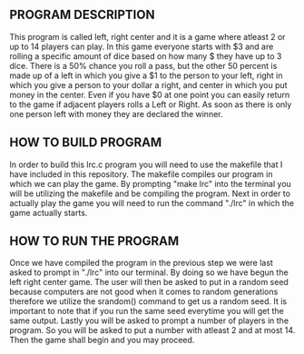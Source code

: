 PROGRAM DESCRIPTION
-------------------
This program is called left, right center and it is a game where
atleast 2 or up to 14 players can play. In this game everyone 
starts with $3 and are rolling a specific amount of dice based
on how many $ they have up to 3 dice. There is a 50% chance 
you roll a pass, but the other 50 percent is made up of a left
in which you give a $1 to the person to your left, right in which
you give a person to your dollar a right, and center in which
you put money in the center. Even if you have $0 at one point 
you can easily return to the game if adjacent players rolls a 
Left or Right. As soon as there is only one person left with 
money they are declared the winner.

HOW TO BUILD PROGRAM
--------------------
In order to build this lrc.c program you will need to use the 
makefile that I have included in this repository. The makefile 
compiles our program in which we can play the game. By prompting
"make lrc" into the terminal you will be utilizing the makefile
and be compiling the program. Next in order to actually play the
game you will need to run the command "./lrc" in which the game
actually starts.

HOW TO RUN THE PROGRAM
----------------------
Once we have compiled the program in the previous step we were 
last asked to prompt in "./lrc" into our terminal. By doing so 
we have begun the left right center game. The user will then be
asked to put in a random seed because computers are not good 
when it comes to random generations therefore we utilize the
srandom() command to get us a random seed. It is important to 
note that if you run the same seed everytime you will get the 
same output. Lastly you will be asked to prompt a number of 
players in the program. So you will be asked to put a number
with atleast 2 and at most 14. Then the game shall begin and
you may proceed.
